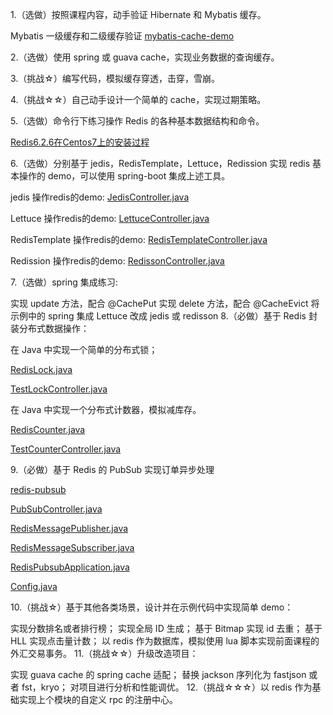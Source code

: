 1.（选做）按照课程内容，动手验证 Hibernate 和 Mybatis 缓存。

Mybatis 一级缓存和二级缓存验证
[mybatis-cache-demo](./project/mybatis-cache-demo)


2.（选做）使用 spring 或 guava cache，实现业务数据的查询缓存。

3.（挑战☆）编写代码，模拟缓存穿透，击穿，雪崩。

4.（挑战☆☆）自己动手设计一个简单的 cache，实现过期策略。

5.（选做）命令行下练习操作 Redis 的各种基本数据结构和命令。

[Redis6.2.6在Centos7上的安装过程](./Redis6.2.6在Centos7上的安装过程.md)


6.（选做）分别基于 jedis，RedisTemplate，Lettuce，Redission 实现 redis 基本操作的 demo，可以使用 spring-boot 集成上述工具。

jedis 操作redis的demo:
[JedisController.java](./project/redis-demo/src/main/java/com/dhb/redis/demo/controller/JedisController.java)

Lettuce 操作redis的demo:
[LettuceController.java](./project/redis-demo/src/main/java/com/dhb/redis/demo/controller/LettuceController.java)

RedisTemplate 操作redis的demo:
[RedisTemplateController.java](./project/redis-demo/src/main/java/com/dhb/redis/demo/controller/RedisTemplateController.java)

Redission 操作redis的demo:
[RedissonController.java](./project/redis-demo/src/main/java/com/dhb/redis/demo/controller/RedissonController.java)




7.（选做）spring 集成练习:

实现 update 方法，配合 @CachePut
实现 delete 方法，配合 @CacheEvict
将示例中的 spring 集成 Lettuce 改成 jedis 或 redisson
8.（必做）基于 Redis 封装分布式数据操作：

在 Java 中实现一个简单的分布式锁；

[RedisLock.java](./project/redis-lock/src/main/java/com/dhb/redis/lock/RedisLock.java)

[TestLockController.java](./project/redis-lock/src/main/java/com/dhb/redis/lock/TestLockController.java)

在 Java 中实现一个分布式计数器，模拟减库存。

[RedisCounter.java](./project/redis-lock/src/main/java/com/dhb/redis/lock/RedisCounter.java)

[TestCounterController.java](./project/redis-lock/src/main/java/com/dhb/redis/lock/TestCounterController.java)


9.（必做）基于 Redis 的 PubSub 实现订单异步处理

[redis-pubsub](./project/redis-pubsub)

[PubSubController.java](./project/redis-pubsub/src/main/java/com/dhb/redis/pubsub/PubSubController.java)

[RedisMessagePublisher.java](./project/redis-pubsub/src/main/java/com/dhb/redis/pubsub/RedisMessagePublisher.java)

[RedisMessageSubscriber.java](./project/redis-pubsub/src/main/java/com/dhb/redis/pubsub/RedisMessageSubscriber.java)

[RedisPubsubApplication.java](./project/redis-pubsub/src/main/java/com/dhb/redis/pubsub/RedisPubsubApplication.java)

[Config.java](./project/redis-pubsub/src/main/java/com/dhb/redis/pubsub/Config.java)


10.（挑战☆）基于其他各类场景，设计并在示例代码中实现简单 demo：

实现分数排名或者排行榜；
实现全局 ID 生成；
基于 Bitmap 实现 id 去重；
基于 HLL 实现点击量计数；
以 redis 作为数据库，模拟使用 lua 脚本实现前面课程的外汇交易事务。
11.（挑战☆☆）升级改造项目：

实现 guava cache 的 spring cache 适配；
替换 jackson 序列化为 fastjson 或者 fst，kryo；
对项目进行分析和性能调优。
12.（挑战☆☆☆）以 redis 作为基础实现上个模块的自定义 rpc 的注册中心。